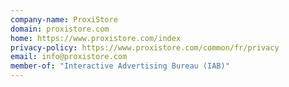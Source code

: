 ```yaml
---
company-name: ProxiStore
domain: proxistore.com
home: https://www.proxistore.com/index
privacy-policy: https://www.proxistore.com/common/fr/privacy
email: info@proxistore.com
member-of: "Interactive Advertising Bureau (IAB)"
---
```





